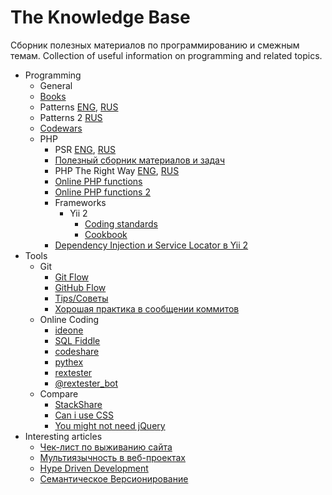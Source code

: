 # The Knowledge Base


Сборник полезных материалов по программированию и смежным темам.
Collection of useful information on programming and related topics.


* Programming
    * General
	* [Books](/books.jpg)
	* Patterns [ENG](http://designpatternsphp.readthedocs.io/en/latest/), [RUS](http://designpatternsphp.readthedocs.io/ru/latest/README.html#)
	* Patterns 2 [RUS](http://design-pattern.ru/index.html)
	* [Codewars](https://www.codewars.com)
    * PHP
        * PSR [ENG](https://www.php-fig.org/psr/), [RUS](https://github.com/samdark/fig-standards-ru/tree/master/accepted/ru)
        * [Полезный сборник материалов и задач](https://github.com/codedokode/pasta)
        * PHP The Right Way [ENG](http://www.phptherightway.com/), [RUS](http://getjump.github.io/ru-php-the-right-way/)
        * [Online PHP functions](http://php.fnlist.com)
        * [Online PHP functions 2](http://onlinephpfunctions.com/)
        * Frameworks
            * Yii 2
                * [Coding standards](https://github.com/yiisoft/yii2-coding-standards)
                * [Cookbook](http://yii2-cookbook.readthedocs.io/)
		* [Dependency Injection и Service Locator в Yii 2](https://www.youtube.com/watch?v=5WdKLW3vCQ4)
* Tools
    * Git
        * [Git Flow](http://nvie.com/posts/a-successful-git-branching-model/)
        * [GitHub Flow](https://guides.github.com/introduction/flow/)
        * [Tips/Советы](https://github.com/git-tips/tips)
        * [Хорошая практика в сообщении коммитов](https://habrahabr.ru/post/329992/)
    * Online Coding
        * [ideone](https://ideone.com/)
        * [SQL Fiddle](http://sqlfiddle.com/)
        * [codeshare](https://codeshare.io/)
        * [pythex](https://pythex.org/)
        * [rextester](http://rextester.com/)
        * [@rextester_bot](https://github.com/wrxck/rextester-telegram-bot)
    * Compare
        * [StackShare](https://stackshare.io)
        * [Can i use CSS](https://caniuse.com/)
        * [You might not need jQuery](http://youmightnotneedjquery.com/)
* Interesting articles
    * [Чек-лист по выживанию сайта](https://habrahabr.ru/post/329478/)
    * [Мультиязычность в веб-проектах](https://habrahabr.ru/post/192228/)
    * [Hype Driven Development](https://habrahabr.ru/company/edison/blog/316668/)
    * [Семантическое Версионирование](https://semver.org/lang/ru/)